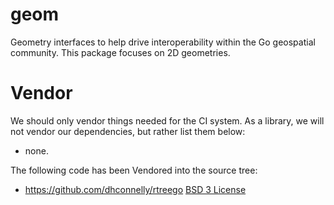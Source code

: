 # geom
Geometry interfaces to help drive interoperability within the Go geospatial community. This package focuses on 2D geometries.

# Vendor

We should only vendor things needed for the CI system. As a library, we will not vendor our dependencies, but rather list them below:

* none.

The following code has been Vendored into the source tree:

* https://github.com/dhconnelly/rtreego [BSD 3 License](https://github.com/dhconnelly/rtreego/blob/master/LICENSE)

